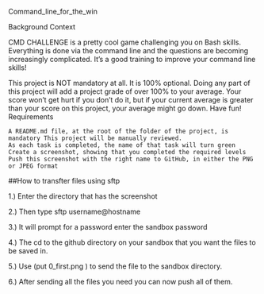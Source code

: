 Command_line_for_the_win

Background Context

CMD CHALLENGE is a pretty cool game challenging you on Bash skills. Everything is done via the command line and the questions are becoming increasingly complicated. It’s a good training to improve your command line skills!

This project is NOT mandatory at all. It is 100% optional. Doing any part of this project will add a project grade of over 100% to your average. Your score won’t get hurt if you don’t do it, but if your current average is greater than your score on this project, your average might go down. Have fun!
Requirements

    A README.md file, at the root of the folder of the project, is mandatory This project will be manually reviewed.
    As each task is completed, the name of that task will turn green
    Create a screenshot, showing that you completed the required levels
    Push this screenshot with the right name to GitHub, in either the PNG or JPEG format

##How to transfter files using sftp


1.) Enter the directory that has the screenshot


2.) Then type sftp username@hostname


3.) It will prompt for a password enter the sandbox password


4.) The cd to the github directory on your sandbox that you want the files to be saved in.


5.) Use (put 0_first.png ) to send the file to the sandbox directory.


6.) After sending all the files you need you can now push all of them.
